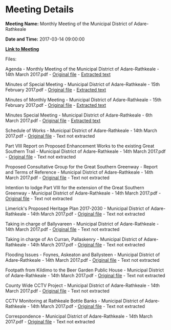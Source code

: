 # Meeting Details

**Meeting Name:** Monthly Meeting of the Municipal District of Adare-Rathkeale

**Date and Time:** 2017-03-14 09:00:00

**[Link to Meeting](https://www.limerick.ie/council/whats-on/monthly-meeting-municipal-district-adare-rathkeale-5)**

Files: 

Agenda - Monthly Meeting of the Municipal District of Adare-Rathkeale - 14th March 2017.pdf - [Original file](https://beta.limerick.ie/sites/default/files/media/documents/2017-04/agenda_14th_march2c_2017_-_amended.pdf) - [Extracted text](./Agenda%20-%20Monthly%20Meeting%20of%20the%20Municipal%20District%20of%20Adare-Rathkeale%20-%2014th%20March%202017.md)

Minutes of Special Meeting - Municipal District of Adare-Rathkeale - 15th February 2017.pdf - [Original file](https://beta.limerick.ie/sites/default/files/media/documents/2017-04/01_a_minutes_special_meeting_15th_february2c_2017.pdf) - [Extracted text](./Minutes%20of%20Special%20Meeting%20-%20Municipal%20District%20of%20Adare-Rathkeale%20-%2015th%20February%202017.md)

Minutes of Monthly Meeting - Municipal District of Adare-Rathkeale - 15th February 2017.pdf - [Original file](https://beta.limerick.ie/sites/default/files/media/documents/2017-04/01_b_minutes_monthly_meeting_15th_february2c_2017.pdf) - [Extracted text](./Minutes%20of%20Monthly%20Meeting%20-%20Municipal%20District%20of%20Adare-Rathkeale%20-%2015th%20February%202017.md)

Minutes Special Meeting - Municipal District of Adare-Rathkeale - 6th March 2017.pdf - [Original file](https://beta.limerick.ie/sites/default/files/media/documents/2017-04/01_c_minutes_special_meeting_6th_march2c_2017.pdf) - [Extracted text](./Minutes%20Special%20Meeting%20-%20Municipal%20District%20of%20Adare-Rathkeale%20-%206th%20March%202017.md)

Schedule of Works - Municipal District of Adare-Rathkeale - 14th March 2017.pdf - [Original file](https://beta.limerick.ie/sites/default/files/media/documents/2017-04/03_schedule_of_works_for_the_municipal_district_of_adare-rathkeale.pdf) - Text not extracted

Part VIII Report on Proposed Enhancement Works to the existing Great Southern Trail - Municipal District of Adare-Rathkeale - 14th March 2017.pdf - [Original file](https://beta.limerick.ie/sites/default/files/media/documents/2017-04/04_a_i_part_viii_report_on_proposed_enhancement_works_to_theexisting_great_southern_trail.pdf) - Text not extracted

Proposed Consultative Group for the Great Southern Greenway - Report and Terms of Reference - Municipal District of Adare-Rathkeale - 14th March 2017.pdf - [Original file](https://beta.limerick.ie/sites/default/files/media/documents/2017-04/04_a_ii_proposed_consultative_group_for_the_great_southern_greenway_-_report_and_terms_of_reference.pdf) - Text not extracted

Intention to lodge Part VIII for the extension of the Great Southern Greenway - Municipal District of Adare-Rathkeale - 14th March 2017.pdf - [Original file](https://beta.limerick.ie/sites/default/files/media/documents/2017-04/04_a_iii_intention_to_lodge_part_viii_for_the_extension_of_the_great_southern_greenway.pdf) - Text not extracted

Limerick's Proposed Heritage Plan 2017-2030 - Municipal District of Adare-Rathkeale - 14th March 2017.pdf - [Original file](https://beta.limerick.ie/sites/default/files/media/documents/2017-04/04_b_limerick27s_proposed_heritage_plan_2017-2030.pdf) - Text not extracted

Taking in charge of Ballyvareen - Municipal District of Adare-Rathkeale - 14th March 2017.pdf - [Original file](https://beta.limerick.ie/sites/default/files/media/documents/2017-04/06_a_taking_in_charge_of_ballyvareen.pdf) - Text not extracted

Taking in charge of An Curran, Pallaskenry - Municipal District of Adare-Rathkeale - 14th March 2017.pdf - [Original file](https://beta.limerick.ie/sites/default/files/media/documents/2017-04/06_b_taking-in-charge_of_an_curran2c_pallaskenry.pdf) - Text not extracted

Flooding Issues - Foynes, Askeaton and Ballysteen - Municipal District of Adare-Rathkeale - 14th March 2017.pdf - [Original file](https://beta.limerick.ie/sites/default/files/media/documents/2017-04/07_flooding_issues_-_foynes2c_askeaton_and_ballysteen.pdf) - Text not extracted

Footpath from Kildimo to the Beer Garden Public House - Municipal District of Adare-Rathkeale - 14th March 2017.pdf - [Original file](https://beta.limerick.ie/sites/default/files/media/documents/2017-04/08_footpath_from_kildimo_to_the_beer_garden_public_house.pdf) - Text not extracted

County Wide CCTV Project - Municipal District of Adare-Rathkeale - 14th March 2017.pdf - [Original file](https://beta.limerick.ie/sites/default/files/media/documents/2017-04/09_county_wide_cctv_project.pdf) - Text not extracted

CCTV Monitoring at Rathkeale Bottle Banks - Municipal District of Adare-Rathkeale - 14th March 2017.pdf - [Original file](https://beta.limerick.ie/sites/default/files/media/documents/2017-04/10_cctv_monitoring_at_rathkeale_bottle_banks_0.pdf) - Text not extracted

Correspondence - Municipal District of Adare-Rathkeale - 14th March 2017.pdf - [Original file](https://beta.limerick.ie/sites/default/files/media/documents/2017-04/15_correspondence_march2c_2017.pdf) - Text not extracted

